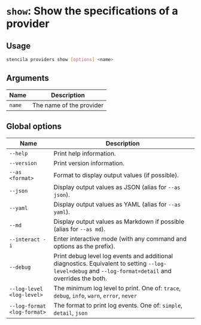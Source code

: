 <!-- Generated from doc comments in Rust. Do not edit. -->

# `show`: Show the specifications of a provider

## Usage

```sh
stencila providers show [options] <name>
```




## Arguments

| Name | Description |
| --- | --- |
| `name` | The name of the provider |


## Global options

| Name | Description |
| --- | --- |
| `--help` | Print help information. |
| `--version` | Print version information. |
| `--as <format>` | Format to display output values (if possible). |
| `--json` | Display output values as JSON (alias for `--as json`). |
| `--yaml` | Display output values as YAML (alias for `--as yaml`). |
| `--md` | Display output values as Markdown if possible (alias for `--as md`). |
| `--interact -i` | Enter interactive mode (with any command and options as the prefix). |
| `--debug` | Print debug level log events and additional diagnostics. Equivalent to setting `--log-level=debug` and `--log-format=detail` and overrides the both. |
| `--log-level <log-level>` | The minimum log level to print. One of: `trace`, `debug`, `info`, `warn`, `error`, `never` |
| `--log-format <log-format>` | The format to print log events. One of: `simple`, `detail`, `json` |